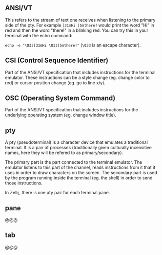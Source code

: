 ## ANSI/VT
This refers to the stream of text one receives when listening to the primary side of the pty.
For example `[31mHi [5mthere!` would print the word "Hi" in red and then the word "there!" in a blinking red. You can try this in your terminal with the echo command:

`echo -e "\033[31mHi \033[5mthere!"` (`\033` is an escape character).

## CSI (Control Sequence Identifier)
Part of the ANSI/VT specification that includes instructions for the terminal emulator. These instructions can be a style change (eg. change color to red) or cursor position change (eg. go to line x/y).

## OSC (Operating System Command)
Part of the ANSI/VT specification that includes instructions for the underlying operating system (eg. change window title).

## pty
A pty (pseudoterminal) is a character device that emulates a traditional terminal. It is a pair of processes (traditionally given culturally incensitive names, here they will be refered to as primary/secondary).

The primary part is the part connected to the terminal emulator. The emulator listens to this part of the channel, reads instructions from it that it uses in order to draw characters on the screen.
The secondary part is used by the program running inside the terminal (eg. the shell) in order to send those instructions.

In Zellij, there is one pty pair  for each terminal pane.

## pane
@@@

## tab
@@@
